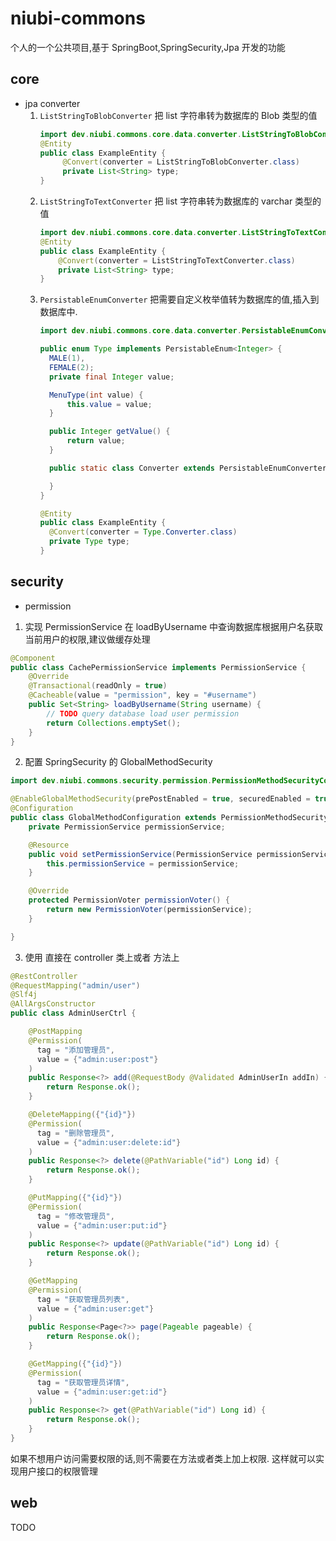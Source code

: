 # niubi-commons
个人的一个公共项目,基于 SpringBoot,SpringSecurity,Jpa 开发的功能
## core
* jpa converter
    1. `ListStringToBlobConverter` 把 list 字符串转为数据库的 Blob 类型的值
        ```java
        import dev.niubi.commons.core.data.converter.ListStringToBlobConverter;
        @Entity
        public class ExampleEntity {
             @Convert(converter = ListStringToBlobConverter.class)
             private List<String> type;
        }
        ``` 
    2. `ListStringToTextConverter` 把 list 字符串转为数据库的 varchar 类型的值
        ```java
        import dev.niubi.commons.core.data.converter.ListStringToTextConverter;
        @Entity
        public class ExampleEntity {
            @Convert(converter = ListStringToTextConverter.class)
            private List<String> type;
        }
        ``` 
    3. `PersistableEnumConverter` 把需要自定义枚举值转为数据库的值,插入到数据库中.
        ```java
        import dev.niubi.commons.core.data.converter.PersistableEnumConverter;
        
        public enum Type implements PersistableEnum<Integer> {
          MALE(1),
          FEMALE(2);
          private final Integer value;
        
          MenuType(int value) {
              this.value = value;
          }
        
          public Integer getValue() {
              return value;
          }
        
          public static class Converter extends PersistableEnumConverter<Type, Integer> {
        
          }
        }
        
        @Entity
        public class ExampleEntity {
          @Convert(converter = Type.Converter.class)
          private Type type;
        }
        ```
## security
* permission
1. 实现 PermissionService 
在 loadByUsername 中查询数据库根据用户名获取当前用户的权限,建议做缓存处理
```java
@Component
public class CachePermissionService implements PermissionService {
    @Override
    @Transactional(readOnly = true)
    @Cacheable(value = "permission", key = "#username")
    public Set<String> loadByUsername(String username) {
        // TODO query database load user permission
        return Collections.emptySet();
    }
}
```
2. 配置 SpringSecurity 的 GlobalMethodSecurity
```java
import dev.niubi.commons.security.permission.PermissionMethodSecurityConfiguration;

@EnableGlobalMethodSecurity(prePostEnabled = true, securedEnabled = true)
@Configuration
public class GlobalMethodConfiguration extends PermissionMethodSecurityConfiguration {
    private PermissionService permissionService;

    @Resource
    public void setPermissionService(PermissionService permissionService) {
        this.permissionService = permissionService;
    }

    @Override
    protected PermissionVoter permissionVoter() {
        return new PermissionVoter(permissionService);
    }

}
```
3. 使用
直接在 controller 类上或者 方法上
```java
@RestController
@RequestMapping("admin/user")
@Slf4j
@AllArgsConstructor
public class AdminUserCtrl {

    @PostMapping
    @Permission(
      tag = "添加管理员",
      value = {"admin:user:post"}
    )
    public Response<?> add(@RequestBody @Validated AdminUserIn addIn) {
        return Response.ok();
    }

    @DeleteMapping({"{id}"})
    @Permission(
      tag = "删除管理员",
      value = {"admin:user:delete:id"}
    )
    public Response<?> delete(@PathVariable("id") Long id) {
        return Response.ok();
    }

    @PutMapping({"{id}"})
    @Permission(
      tag = "修改管理员",
      value = {"admin:user:put:id"}
    )
    public Response<?> update(@PathVariable("id") Long id) {
        return Response.ok();
    }

    @GetMapping
    @Permission(
      tag = "获取管理员列表",
      value = {"admin:user:get"}
    )
    public Response<Page<?>> page(Pageable pageable) {
        return Response.ok();
    }

    @GetMapping({"{id}"})
    @Permission(
      tag = "获取管理员详情",
      value = {"admin:user:get:id"}
    )
    public Response<?> get(@PathVariable("id") Long id) {
        return Response.ok();
    }
}
```
如果不想用户访问需要权限的话,则不需要在方法或者类上加上权限.
这样就可以实现用户接口的权限管理
## web
TODO